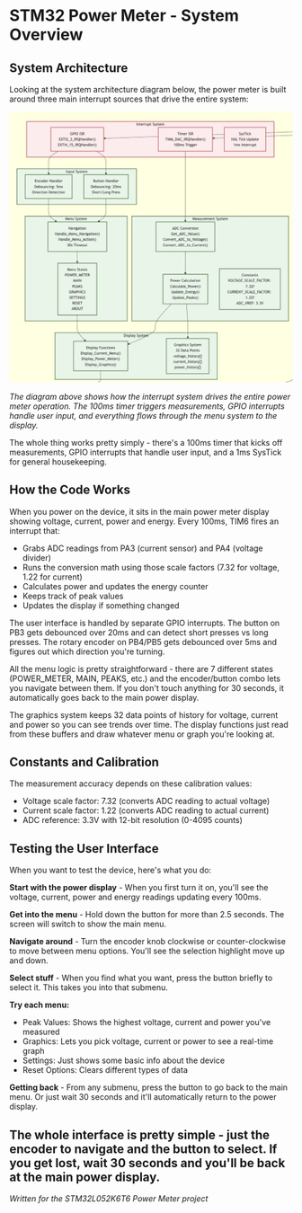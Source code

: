 # STM32 Power Meter - System Overview

## System Architecture

Looking at the system architecture diagram below, the power meter is built around three main interrupt sources that drive the entire system:

![System Architecture](system-overview-diagram.jpg)

*The diagram above shows how the interrupt system drives the entire power meter operation. The 100ms timer triggers measurements, GPIO interrupts handle user input, and everything flows through the menu system to the display.*

The whole thing works pretty simply - there's a 100ms timer that kicks off measurements, GPIO interrupts that handle user input, and a 1ms SysTick for general housekeeping.

## How the Code Works

When you power on the device, it sits in the main power meter display showing voltage, current, power and energy. Every 100ms, TIM6 fires an interrupt that:

- Grabs ADC readings from PA3 (current sensor) and PA4 (voltage divider)
- Runs the conversion math using those scale factors (7.32 for voltage, 1.22 for current)
- Calculates power and updates the energy counter
- Keeps track of peak values
- Updates the display if something changed

The user interface is handled by separate GPIO interrupts. The button on PB3 gets debounced over 20ms and can detect short presses vs long presses. The rotary encoder on PB4/PB5 gets debounced over 5ms and figures out which direction you're turning.

All the menu logic is pretty straightforward - there are 7 different states (POWER_METER, MAIN, PEAKS, etc.) and the encoder/button combo lets you navigate between them. If you don't touch anything for 30 seconds, it automatically goes back to the main power display.

The graphics system keeps 32 data points of history for voltage, current and power so you can see trends over time. The display functions just read from these buffers and draw whatever menu or graph you're looking at.

## Constants and Calibration

The measurement accuracy depends on these calibration values:
- Voltage scale factor: 7.32 (converts ADC reading to actual voltage)
- Current scale factor: 1.22 (converts ADC reading to actual current) 
- ADC reference: 3.3V with 12-bit resolution (0-4095 counts)

## Testing the User Interface

When you want to test the device, here's what you do:

**Start with the power display** - When you first turn it on, you'll see the voltage, current, power and energy readings updating every 100ms.

**Get into the menu** - Hold down the button for more than 2.5 seconds. The screen will switch to show the main menu.

**Navigate around** - Turn the encoder knob clockwise or counter-clockwise to move between menu options. You'll see the selection highlight move up and down.

**Select stuff** - When you find what you want, press the button briefly to select it. This takes you into that submenu.

**Try each menu:**
- Peak Values: Shows the highest voltage, current and power you've measured
- Graphics: Lets you pick voltage, current or power to see a real-time graph
- Settings: Just shows some basic info about the device
- Reset Options: Clears different types of data

**Getting back** - From any submenu, press the button to go back to the main menu. Or just wait 30 seconds and it'll automatically return to the power display.

The whole interface is pretty simple - just the encoder to navigate and the button to select. If you get lost, wait 30 seconds and you'll be back at the main power display.
---
*Written for the STM32L052K6T6 Power Meter project*